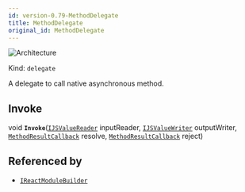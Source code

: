 ```yaml
---
id: version-0.79-MethodDelegate
title: MethodDelegate
original_id: MethodDelegate
---
```


![Architecture](https://img.shields.io/badge/architecture-new_&_old-green)

Kind: `delegate`

A delegate to call native asynchronous method.

## Invoke
void **`Invoke`**([`IJSValueReader`](IJSValueReader) inputReader, [`IJSValueWriter`](IJSValueWriter) outputWriter, [`MethodResultCallback`](MethodResultCallback) resolve, [`MethodResultCallback`](MethodResultCallback) reject)

## Referenced by
- [`IReactModuleBuilder`](IReactModuleBuilder)
